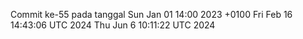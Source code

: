 Commit ke-55 pada tanggal Sun Jan 01 14:00 2023 +0100
Fri Feb 16 14:43:06 UTC 2024
Thu Jun  6 10:11:22 UTC 2024
